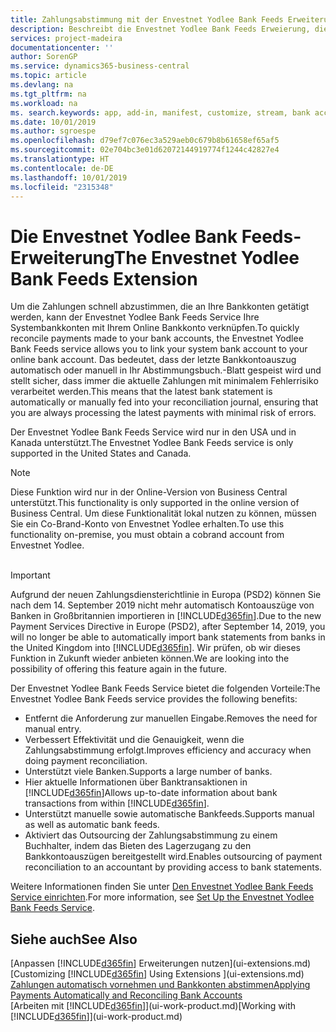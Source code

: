 ```yaml
---
title: Zahlungsabstimmung mit der Envestnet Yodlee Bank Feeds Erweiterung | Microsoft Docs
description: Beschreibt die Envestnet Yodlee Bank Feeds Erweierung, die die Bankkonten verknüpft, sodass Sie schnell Zahlungen abgleichen können.
services: project-madeira
documentationcenter: ''
author: SorenGP
ms.service: dynamics365-business-central
ms.topic: article
ms.devlang: na
ms.tgt_pltfrm: na
ms.workload: na
ms. search.keywords: app, add-in, manifest, customize, stream, bank account link
ms.date: 10/01/2019
ms.author: sgroespe
ms.openlocfilehash: d79ef7c076ec3a529aeb0c679b8b61658ef65af5
ms.sourcegitcommit: 02e704bc3e01d62072144919774f1244c42827e4
ms.translationtype: HT
ms.contentlocale: de-DE
ms.lasthandoff: 10/01/2019
ms.locfileid: "2315348"
---
```

# <a name="the-envestnet-yodlee-bank-feeds-extension"></a><span data-ttu-id="82294-103">Die Envestnet Yodlee Bank Feeds-Erweiterung</span><span class="sxs-lookup"><span data-stu-id="82294-103">The Envestnet Yodlee Bank Feeds Extension</span></span>
<span data-ttu-id="82294-104">Um die Zahlungen schnell abzustimmen, die an Ihre Bankkonten getätigt werden, kann der Envestnet Yodlee Bank Feeds Service Ihre Systembankkonten mit Ihrem Online Bankkonto verknüpfen.</span><span class="sxs-lookup"><span data-stu-id="82294-104">To quickly reconcile payments made to your bank accounts, the Envestnet Yodlee Bank Feeds service allows you to link your system bank account to your online bank account.</span></span> <span data-ttu-id="82294-105">Das bedeutet, dass der letzte Bankkontoauszug automatisch oder manuell in Ihr Abstimmungsbuch.-Blatt gespeist wird und stellt sicher, dass immer die aktuelle Zahlungen mit minimalem Fehlerrisiko verarbeitet werden.</span><span class="sxs-lookup"><span data-stu-id="82294-105">This means that the latest bank statement is automatically or manually fed into your reconciliation journal, ensuring that you are always processing the latest payments with minimal risk of errors.</span></span>

<span data-ttu-id="82294-106">Der Envestnet Yodlee Bank Feeds Service wird nur in den USA und in Kanada unterstützt.</span><span class="sxs-lookup"><span data-stu-id="82294-106">The Envestnet Yodlee Bank Feeds service is only supported in the United States and Canada.</span></span>

> [!NOTE]
> <span data-ttu-id="82294-107">Diese Funktion wird nur in der Online-Version von Business Central unterstützt.</span><span class="sxs-lookup"><span data-stu-id="82294-107">This functionality is only supported in the online version of Business Central.</span></span> <span data-ttu-id="82294-108">Um diese Funktionalität lokal nutzen zu können, müssen Sie ein Co-Brand-Konto von Envestnet Yodlee erhalten.</span><span class="sxs-lookup"><span data-stu-id="82294-108">To use this functionality on-premise, you must obtain a cobrand account from Envestnet Yodlee.</span></span><br /><br />

> [!IMPORTANT]
> <span data-ttu-id="82294-109">Aufgrund der neuen Zahlungsdiensterichtlinie in Europa (PSD2) können Sie nach dem 14. September 2019 nicht mehr automatisch Kontoauszüge von Banken in Großbritannien importieren in [!INCLUDE[d365fin](includes/d365fin_md.md)].</span><span class="sxs-lookup"><span data-stu-id="82294-109">Due to the new Payment Services Directive in Europe (PSD2), after September 14, 2019, you will no longer be able to automatically import bank statements from banks in the United Kingdom into [!INCLUDE[d365fin](includes/d365fin_md.md)].</span></span> <span data-ttu-id="82294-110">Wir prüfen, ob wir dieses Funktion in Zukunft wieder anbieten können.</span><span class="sxs-lookup"><span data-stu-id="82294-110">We are looking into the possibility of offering this feature again in the future.</span></span>

<span data-ttu-id="82294-111">Der Envestnet Yodlee Bank Feeds Service bietet die folgenden Vorteile:</span><span class="sxs-lookup"><span data-stu-id="82294-111">The Envestnet Yodlee Bank Feeds service provides the following benefits:</span></span>

* <span data-ttu-id="82294-112">Entfernt die Anforderung zur manuellen Eingabe.</span><span class="sxs-lookup"><span data-stu-id="82294-112">Removes the need for manual entry.</span></span>
* <span data-ttu-id="82294-113">Verbessert Effektivität und die Genauigkeit, wenn die Zahlungsabstimmung erfolgt.</span><span class="sxs-lookup"><span data-stu-id="82294-113">Improves efficiency and accuracy when doing payment reconciliation.</span></span>
* <span data-ttu-id="82294-114">Unterstützt viele Banken.</span><span class="sxs-lookup"><span data-stu-id="82294-114">Supports a large number of banks.</span></span>
* <span data-ttu-id="82294-115">Hier aktuelle Informationen über Banktransaktionen in [!INCLUDE[d365fin](includes/d365fin_md.md)]</span><span class="sxs-lookup"><span data-stu-id="82294-115">Allows up-to-date information about bank transactions from within [!INCLUDE[d365fin](includes/d365fin_md.md)].</span></span>
* <span data-ttu-id="82294-116">Unterstützt manuelle sowie automatische Bankfeeds.</span><span class="sxs-lookup"><span data-stu-id="82294-116">Supports manual as well as automatic bank feeds.</span></span>
* <span data-ttu-id="82294-117">Aktiviert das Outsourcing der Zahlungsabstimmung zu einem Buchhalter, indem das Bieten des Lagerzugang zu den Bankkontoauszügen bereitgestellt wird.</span><span class="sxs-lookup"><span data-stu-id="82294-117">Enables outsourcing of payment reconciliation to an accountant by providing access to bank statements.</span></span>

<span data-ttu-id="82294-118">Weitere Informationen finden Sie unter [Den Envestnet Yodlee Bank Feeds Service einrichten](bank-how-setup-bank-statement-service.md).</span><span class="sxs-lookup"><span data-stu-id="82294-118">For more information, see [Set Up the Envestnet Yodlee Bank Feeds Service](bank-how-setup-bank-statement-service.md).</span></span>

## <a name="see-also"></a><span data-ttu-id="82294-119">Siehe auch</span><span class="sxs-lookup"><span data-stu-id="82294-119">See Also</span></span>
<span data-ttu-id="82294-120">[Anpassen [!INCLUDE[d365fin](includes/d365fin_md.md)] Erweiterungen nutzen](ui-extensions.md)  </span><span class="sxs-lookup"><span data-stu-id="82294-120">[Customizing [!INCLUDE[d365fin](includes/d365fin_md.md)] Using Extensions ](ui-extensions.md)  </span></span>  
[<span data-ttu-id="82294-121">Zahlungen automatisch vornehmen und Bankkonten abstimmen</span><span class="sxs-lookup"><span data-stu-id="82294-121">Applying Payments Automatically and Reconciling Bank Accounts</span></span>](receivables-apply-payments-auto-reconcile-bank-accounts.md)  
<span data-ttu-id="82294-122">[Arbeiten mit [!INCLUDE[d365fin](includes/d365fin_md.md)]](ui-work-product.md)</span><span class="sxs-lookup"><span data-stu-id="82294-122">[Working with [!INCLUDE[d365fin](includes/d365fin_md.md)]](ui-work-product.md)</span></span>
